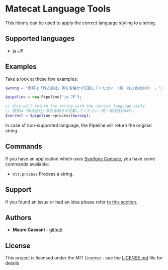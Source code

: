 # Matecat Language Tools

This library can be used to apply the correct language styling to a string.

## Supported languages

- ja-JP

## Examples

Take a look at these few examples:

```php
$wrong = "商号は「株式会社」等を省略せず記載してください （例：株式会社XXX） 。";

$pipeline = new Pipeline("ja-JP");

// this will return the string with the correct language style
// 商号は「株式会社」等を省略せず記載してください（例：株式会社XXX）。
$correct = $pipeline->process($wrong); 
```
In case of non-supported language, the Pipeline will return the original string.

## Commands

If you have an application which uses [Symfony Console](https://github.com/symfony/console), you have some commands available:

*  ```mlt:process```    Process a string.

## Support

If you found an issue or had an idea please refer [to this section](https://github.com/mauretto78/language-tool/issues).

## Authors

* **Mauro Cassani** - [github](https://github.com/mauretto78)

## License

This project is licensed under the MIT License - see the [LICENSE.md](LICENSE.md) file for details


